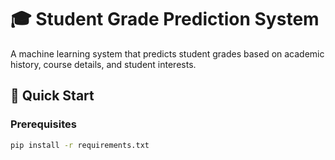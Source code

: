 # 🎓 Student Grade Prediction System

A machine learning system that predicts student grades based on academic history, course details, and student interests.

## 🚀 Quick Start

### Prerequisites
```bash
pip install -r requirements.txt